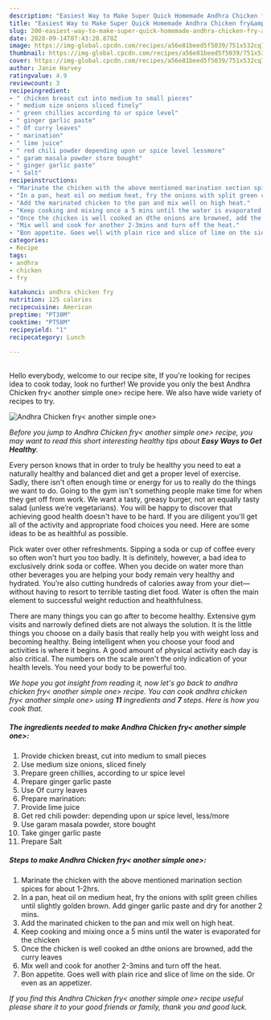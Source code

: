 ```yaml
---
description: "Easiest Way to Make Super Quick Homemade Andhra Chicken fry&amp;lt; another simple one&amp;gt;"
title: "Easiest Way to Make Super Quick Homemade Andhra Chicken fry&amp;lt; another simple one&amp;gt;"
slug: 200-easiest-way-to-make-super-quick-homemade-andhra-chicken-fry-and-lt-another-simple-one-and-gt
date: 2020-09-14T07:43:20.878Z
image: https://img-global.cpcdn.com/recipes/a56e81beed5f5039/751x532cq70/andhra-chicken-fry-another-simple-one-recipe-main-photo.jpg
thumbnail: https://img-global.cpcdn.com/recipes/a56e81beed5f5039/751x532cq70/andhra-chicken-fry-another-simple-one-recipe-main-photo.jpg
cover: https://img-global.cpcdn.com/recipes/a56e81beed5f5039/751x532cq70/andhra-chicken-fry-another-simple-one-recipe-main-photo.jpg
author: Janie Harvey
ratingvalue: 4.9
reviewcount: 3
recipeingredient:
- " chicken breast cut into medium to small pieces"
- " medium size onions sliced finely"
- " green chillies according to ur spice level"
- " ginger garlic paste"
- " Of curry leaves"
- " marination"
- " lime juice"
- " red chili powder depending upon ur spice level lessmore"
- " garam masala powder store bought"
- " ginger garlic paste"
- " Salt"
recipeinstructions:
- "Marinate the chicken with the above mentioned marination section spices for about 1-2hrs."
- "In a pan, heat oil on medium heat, fry the onions with split green chilies until slightly golden brown. Add ginger garlic paste and dry for another 2 mins."
- "Add the marinated chicken to the pan and mix well on high heat."
- "Keep cooking and mixing once a 5 mins until the water is evaporated for the chicken"
- "Once the chicken is well cooked an dthe onions are browned, add the curry leaves"
- "Mix well and cook for another 2-3mins and turn off the heat."
- "Bon appetite. Goes well with plain rice and slice of lime on the side. Or even as an appetizer."
categories:
- Recipe
tags:
- andhra
- chicken
- fry

katakunci: andhra chicken fry 
nutrition: 125 calories
recipecuisine: American
preptime: "PT30M"
cooktime: "PT58M"
recipeyield: "1"
recipecategory: Lunch

---
```

<br>
Hello everybody, welcome to our recipe site, If you're looking for recipes idea to cook today, look no further! We provide you only the best Andhra Chicken fry&lt; another simple one&gt; recipe here. We also have wide variety of recipes to try.
<br>


![Andhra Chicken fry&lt; another simple one&gt;](https://img-global.cpcdn.com/recipes/a56e81beed5f5039/751x532cq70/andhra-chicken-fry-another-simple-one-recipe-main-photo.jpg)

<i>Before you jump to Andhra Chicken fry&lt; another simple one&gt; recipe, you may want to read this short interesting healthy tips about <strong>Easy Ways to Get Healthy</strong>.</i>

Every person knows that in order to truly be healthy you need to eat a naturally healthy and balanced diet and get a proper level of exercise. Sadly, there isn't often enough time or energy for us to really do the things we want to do. Going to the gym isn't something people make time for when they get off from work. We want a tasty, greasy burger, not an equally tasty salad (unless we’re vegetarians). You will be happy to discover that achieving good health doesn't have to be hard. If you are diligent you'll get all of the activity and appropriate food choices you need. Here are some ideas to be as healthful as possible.

Pick water over other refreshments. Sipping a soda or cup of coffee every so often won't hurt you too badly. It is definitely, however, a bad idea to exclusively drink soda or coffee. When you decide on water more than other beverages you are helping your body remain very healthy and hydrated. You’re also cutting hundreds of calories away from your diet— without having to resort to terrible tasting diet food. Water is often the main element to successful weight reduction and healthfulness.

There are many things you can go after to become healthy. Extensive gym visits and narrowly defined diets are not always the solution. It is the little things you choose on a daily basis that really help you with weight loss and becoming healthy. Being intelligent when you choose your food and activities is where it begins. A good amount of physical activity each day is also critical. The numbers on the scale aren't the only indication of your health levels. You need your body to be powerful too. 


<i>We hope you got insight from reading it, now let's go back to andhra chicken fry&lt; another simple one&gt; recipe. You can cook andhra chicken fry&lt; another simple one&gt; using <strong>11</strong> ingredients and <strong>7</strong> steps. Here is how you cook that.
</i>

##### The ingredients needed to make Andhra Chicken fry&lt; another simple one&gt;:

1. Provide  chicken breast, cut into medium to small pieces
1. Use  medium size onions, sliced finely
1. Prepare  green chillies, according to ur spice level
1. Prepare  ginger garlic paste
1. Use  Of curry leaves
1. Prepare  marination:
1. Provide  lime juice
1. Get  red chili powder: depending upon ur spice level, less/more
1. Use  garam masala powder, store bought
1. Take  ginger garlic paste
1. Prepare  Salt


##### Steps to make Andhra Chicken fry&lt; another simple one&gt;:

1. Marinate the chicken with the above mentioned marination section spices for about 1-2hrs.
1. In a pan, heat oil on medium heat, fry the onions with split green chilies until slightly golden brown. Add ginger garlic paste and dry for another 2 mins.
1. Add the marinated chicken to the pan and mix well on high heat.
1. Keep cooking and mixing once a 5 mins until the water is evaporated for the chicken
1. Once the chicken is well cooked an dthe onions are browned, add the curry leaves
1. Mix well and cook for another 2-3mins and turn off the heat.
1. Bon appetite. Goes well with plain rice and slice of lime on the side. Or even as an appetizer.


<i>If you find this Andhra Chicken fry&lt; another simple one&gt; recipe useful please share it to your good friends or family, thank you and good luck.</i>
